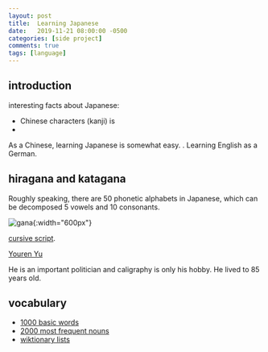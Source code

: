 ```yaml
---
layout: post
title:  Learning Japanese
date:   2019-11-21 08:00:00 -0500
categories: [side project]
comments: true
tags: [language]
---
```


## introduction

interesting facts about Japanese:

* Chinese characters (kanji) is 
* 

As a Chinese, learning Japanese is somewhat easy. .
Learning English as a German.

## hiragana and katagana

Roughly speaking, there are 50 phonetic alphabets in Japanese, which can be decomposed 5 vowels and 10 consonants.

![gana](https://upload.wikimedia.org/wikipedia/commons/4/4a/FlowRoot3824.png){:width="600px"}



[cursive script](https://en.wikipedia.org/wiki/Cursive_script_(East_Asia)).

[Youren Yu](https://en.wikipedia.org/wiki/Yu_Youren)

He is an important politician and caligraphy is only his hobby. He lived to 85 years old.

## vocabulary

* [1000 basic words](https://en.wiktionary.org/wiki/Appendix:1000_Japanese_basic_words)
* [2000 most frequent nouns](http://frequencylists.blogspot.com.br/2015/12/the-2000-most-frequently-used-japanese.html)
* [wiktionary lists](https://en.wiktionary.org/wiki/Wiktionary:Frequency_lists#Japanese)
